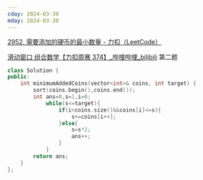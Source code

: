 ```yaml
---
cday: 2024-03-30
mday: 2024-03-30
---
```


[2952. 需要添加的硬币的最小数量 - 力扣（LeetCode）](https://leetcode.cn/problems/minimum-number-of-coins-to-be-added/description/)

[滑动窗口 组合数学【力扣周赛 374】_哔哩哔哩_bilibili](https://www.bilibili.com/video/BV1og4y1Z7SZ/?vd_source=c3f550faf1e5f336955f3fdd676c4462)
第二题

```cpp
class Solution {
public:
    int minimumAddedCoins(vector<int>& coins, int target) {
        sort(coins.begin(),coins.end());
        int ans=0,s=1,i=0;
            while(s<=target){
                if(i<coins.size()&&coins[i]<=s){
                    s+=coins[i++];
                }else{
                    s=s*2;
                    ans++;
                }
            }    
        return ans;    
    }
};
```

